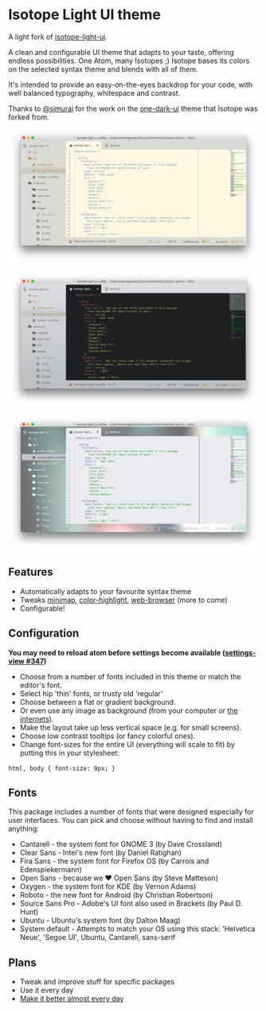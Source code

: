 # Isotope Light UI theme

A light fork of [isotope-light-ui](https://atom.io/themes/isotope-light-ui).

A clean and configurable UI theme that adapts to your taste, offering endless possibilities. One Atom, many Isotopes ;) Isotope bases its colors on the selected syntax theme and blends with all of them.

It's intended to provide an easy-on-the-eyes backdrop for your code, with well balanced typography, whitespace and contrast.

Thanks to [@simurai](https://github.com/simurai) for the work on the [one-dark-ui](https://github.com/atom/one-dark-ui) theme that Isotope was forked from.

![flat background](https://github.com/braver/isotope-light-ui/raw/master/resources/images/flat.png)

![gradient background](https://github.com/braver/isotope-light-ui/raw/master/resources/images/gradient.png)

![image background](https://github.com/braver/isotope-light-ui/raw/master/resources/images/image.png)

## Features

- Automatically adapts to your favourite syntax theme
- Tweaks [minimap](https://atom.io/packages/minimap), [color-highlight](https://atom.io/packages/atom-color-highlight), [web-browser](https://atom.io/packages/web-browser) (more to come)
- Configurable!


## Configuration

**You may need to reload atom before settings become available ([settings-view #347](https://github.com/atom/settings-view/issues/347))**

- Choose from a number of fonts included in this theme or match the editor's font.
- Select hip 'thin' fonts, or trusty old 'regular'
- Choose between a flat or gradient background.
- Or even use any image as background (from your computer or [the internets](http://hubblesite.org)).
- Make the layout take up less vertical space (e.g. for small screens).
- Choose low contrast tooltips (or fancy colorful ones).
- Change font-sizes for the entire UI (everything will scale to fit) by putting this in your stylesheet:

```
html, body { font-size: 9px; }
```


## Fonts
This package includes a number of fonts that were designed especially for user interfaces. You can pick and choose without having to find and install anything:

- Cantarell - the system font for GNOME 3 (by Dave Crossland)
- Clear Sans - Intel's new font (by Daniel Ratighan)
- Fira Sans - the system font for Firefox OS (by Carrois and Edenspiekermann)
- Open Sans - because we ♥ Open Sans (by Steve Matteson)
- Oxygen - the system font for KDE (by Vernon Adams)
- Roboto - the new font for Android (by Christian Robertson)
- Source Sans Pro - Adobe's UI font also used in Brackets (by Paul D. Hunt)
- Ubuntu - Ubuntu's system font (by Dalton Maag)
- System default - Attempts to match your OS using this stack: 'Helvetica Neue', 'Segoe UI', Ubuntu, Cantarell, sans-serif

## Plans

- Tweak and improve stuff for specific packages
- Use it every day
- [Make it better almost every day](https://github.com/braver/isotope-light-ui/issues/2)
